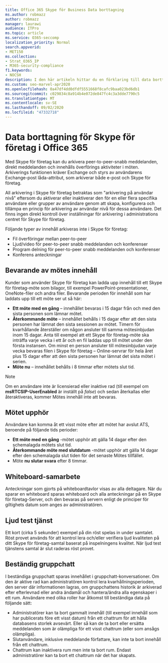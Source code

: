 ```yaml
---
title: Office 365 Skype för Business Data borttagning
ms.author: robmazz
author: robmazz
manager: laurawi
audience: ITPro
ms.topic: article
ms.service: O365-seccomp
localization_priority: Normal
search.appverid:
- MET150
ms.collection:
- Strat_O365_IP
- M365-security-compliance
f1.keywords:
- NOCSH
description: I den här artikeln hittar du en förklaring till data borttagning i Skype för företag, inklusive vilka typer av innehåll som inte behålls.
ms.custom: seo-marvel-apr2020
ms.openlocfilehash: 0a47df4dd0dfdf5551668f8cafc9baa023bd6db1
ms.sourcegitcommit: c029834c8a914b4e072de847fc4c3a3dde7790c5
ms.translationtype: MT
ms.contentlocale: sv-SE
ms.lasthandoff: 09/02/2020
ms.locfileid: "47332718"
---
```

# <a name="skype-for-business-data-deletion-in-office-365"></a>Data borttagning för Skype för företag i Office 365

Med Skype för företag kan du arkivera peer-to-peer-snabb meddelanden, direkt meddelanden och innehålls överförings aktiviteter i möten. Arkiverings funktionen kräver Exchange och styrs av användarens Exchange-post låda-attribut, som arkiverar både e-post och Skype för företag.

All arkivering i Skype för företag betraktas som "arkivering på användar nivå" eftersom du aktiverar eller inaktiverar den för en eller flera specifika användare eller grupper av användare genom att skapa, konfigurera och tillämpa en princip för arkivering av användar nivå för dessa användare. Det finns ingen direkt kontroll över inställningar för arkivering i administrations centret för Skype för företag.

Följande typer av innehåll arkiveras inte i Skype för företag:

- Fil överföringar mellan peer-to-peer
- Ljud/video för peer-to-peer snabb meddelanden och konferenser
- Program delning för peer-to-peer snabb meddelanden och konferenser
- Konferens anteckningar 

## <a name="meeting-content-retention"></a>Bevarande av mötes innehåll

Kunder som använder Skype för företag kan ladda upp innehåll till ett Skype för företag-möte som bilagor, till exempel PowerPoint-presentationer, OneNote-filer och andra filer. Bevarande perioden för innehåll som har laddats upp till ett möte ser ut så här:

- **Ett möte med en gång** – innehållet bevaras i 15 dagar från och med den sista personen som lämnar mötet.
- **Återkommande möte** – innehållet behålls i 15 dagar efter att den sista personen har lämnat den sista sessionen av mötet. Timern för kvarhållande återställer om någon ansluter till samma mötesinbjudan inom 15 dagar. Anta till exempel att ett Skype för företag-möte ska inträffa varje vecka i ett år och en fil laddas upp till mötet under den första instansen. Om minst en person ansluter till mötesinbjudan varje vecka bevaras filen i Skype för företag – Online-servrar för hela året plus 15 dagar efter att den sista personen har lämnat det sista mötet i serien.
- **Möte nu** – innehållet behålls i 8 timmar efter mötets slut tid.

> [!NOTE]
> Om en användare inte är licensierad eller inaktive rad (till exempel om **msRTCSIP-UserEnabled** är inställt på *false*) och sedan återkallas eller återaktiveras, kommer Mötes innehåll inte att bevaras.

## <a name="meeting-expiration"></a>Mötet upphör

Användare kan komma åt ett visst möte efter att mötet har avslut ATS, beroende på följande tids perioder:

- **Ett möte med en gång** -mötet upphör att gälla 14 dagar efter den schemalagda mötets slut tid.
- **Återkommande möte med slutdatum** -mötet upphör att gälla 14 dagar efter den schemalagda slut tiden för det senaste Mötes tillfället.
- Möte **nu slutar svara** efter 8 timmar.

## <a name="whiteboard-collaboration"></a>Whiteboard-samarbete

Anteckningar som gjorts på whiteboardtavlor visas av alla deltagare. När du sparar en whiteboard sparas whiteboard och alla anteckningar på en Skype för företag-Server, och den bevaras på servern enligt de principer för giltighets datum som anges av administratören.

## <a name="audio-test-service"></a>Ljud test tjänst

Ett kort (cirka 5 sekunder) exempel på din röst spelas in under samtalet. Röst provet används för att kontrol lera och/eller verifiera ljud kvaliteten på ditt Skype för företag-samtal baserat på inspelningens kvalitet. När ljud test tjänstens samtal är slut raderas röst provet.

## <a name="persistent-group-chat"></a>Beständig gruppchatt

I beständiga gruppchatt sparas innehållet i gruppchatt-konversationer. Om den är aktive rad kan administratören kontrol lera kvarhållningsperioden, den server där informationen lagras, om gruppchattens historik är arkiverad efter efterlevnad eller andra ändamål och hantera/ändra alla egenskaper i ett rum. Användare med olika roller har åtkomst till beständiga data på följande sätt:

- Administratörer kan ta bort gammalt innehåll (till exempel innehåll som har publicerats före ett visst datum) från ett chattrum för att hålla databasens storlek avsevärt. Eller så kan de ta bort eller ersätta meddelanden som är olämpliga för ett visst chattrum (eller som ansågs olämpliga).
- Slutanvändare, inklusive meddelande författare, kan inte ta bort innehåll från ett chattrum.
- Chattrum kan inaktivera rum men inte ta bort rum. Endast administratörer kan ta bort ett chattrum när det har skapats.